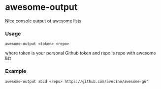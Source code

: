 # awesome-output
Nice console output of awesome lists

### Usage
```
awesome-output <token> <repo>
```
where token is your personal Github token and repo is repo with awesome list

### Example
```
awesome-output abcd <repo> https://github.com/avelino/awesome-go"
```
